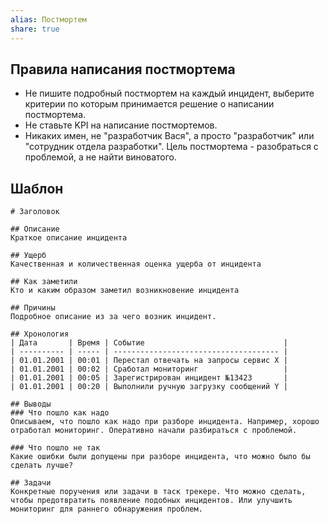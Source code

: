 ```yaml
---
alias: Постмортем
share: true
---
```


## Правила написания постмортема
- Не пишите подробный постмортем на каждый инцидент, выберите критерии по которым принимается решение о написании постмортема.
- Не ставьте KPI на написание постмортемов.
- Никаких имен, не "разработчик Вася", а просто "разработчик" или "сотрудник отдела разработки". Цель постмортема - разобраться с проблемой, а не найти виноватого.

## Шаблон

```
# Заголовок 

## Описание
Краткое описание инцидента

## Ущерб
Качественная и количественная оценка ущерба от инцидента

## Как заметили
Кто и каким образом заметил возникновение инцидента

## Причины
Подробное описание из за чего возник инцидент.

## Хронология
| Дата       | Время | Событие                               |
| ---------- | ----- | ------------------------------------- |
| 01.01.2001 | 00:01 | Перестал отвечать на запросы сервис X |
| 01.01.2001 | 00:02 | Сработал мониторинг                   |
| 01.01.2001 | 00:05 | Зарегистрирован инцидент №13423       |
| 01.01.2001 | 00:20 | Выполнили ручную загрузку сообщений Y | 

## Выводы
### Что пошло как надо
Описываем, что пошло как надо при разборе инцидента. Например, хорошо отработал мониторинг. Оперативно начали разбираться с проблемой.

### Что пошло не так
Какие ошибки были допущены при разборе инцидента, что можно было бы сделать лучше?

## Задачи
Конкретные поручения или задачи в таск трекере. Что можно сделать, чтобы предотвратить появление подобных инцидентов. Или улучшить мониторинг для раннего обнаружения проблем.
```